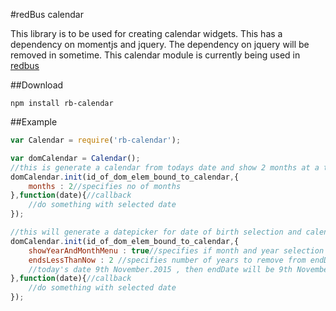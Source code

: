 #redBus calendar

This library is to be used for creating calendar widgets. This has a dependency on momentjs and jquery.
The dependency on jquery will be removed in sometime. This calendar module is currently being used in [redbus](http://www.redbus.in)

##Download

`npm install rb-calendar`


##Example

```javascript
var Calendar = require('rb-calendar');

var domCalendar = Calendar();
//this is generate a calendar from todays date and show 2 months at a time
domCalendar.init(id_of_dom_elem_bound_to_calendar,{
	months : 2//specifies no of months
},function(date){//callback
	//do something with selected date
});

//this will generate a datepicker for date of birth selection and calendar's end date will be today's date
domCalendar.init(id_of_dom_elem_bound_to_calendar,{
	showYearAndMonthMenu : true//specifies if month and year selection is to be enabled
	endsLessThanNow : 2 //specifies number of years to remove from endDate from today's date default 0
	//today's date 9th November.2015 , then endDate will be 9th November , 2013
},function(date){//callback
	//do something with selected date
});
```
